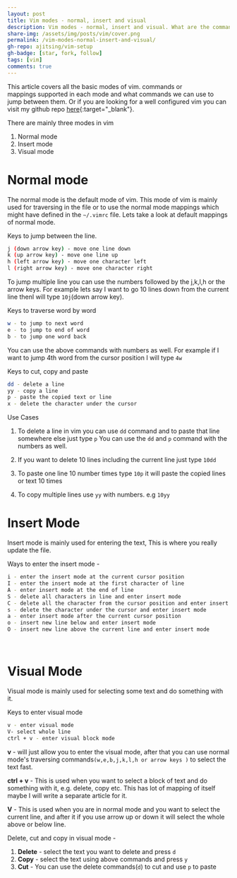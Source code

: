 ```yaml
---
layout: post
title: Vim modes - normal, insert and visual
description: Vim modes - normal, insert and visual. What are the commands or mappings supported in each mode. What commands can be used to jump between the modes.
share-img: /assets/img/posts/vim/cover.png
permalink: /vim-modes-normal-insert-and-visual/
gh-repo: ajitsing/vim-setup
gh-badge: [star, fork, follow]
tags: [vim]
comments: true
---
```


This article covers all the basic modes of vim. commands or mappings supported in each mode and what commands we can use to jump between them. Or if you are looking for a well configured vim you can visit my github repo [here](https://github.com/ajitsing/vim-setup){:target="_blank"}.

There are mainly three modes in vim

1. Normal mode
2. Insert mode
3. Visual mode

# Normal mode

The normal mode is the default mode of vim. This mode of vim is mainly used for traversing in the file or to use the normal mode mappings which might have defined in the `~/.vimrc` file. Lets take a look at default mappings of normal mode.

Keys to jump between the line.

```bash
j (down arrow key) - move one line down
k (up arrow key) - move one line up
h (left arrow key) - move one character left
l (right arrow key) - move one character right
```

To jump multiple line you can use the numbers followed by the j,k,l,h or the arrow keys. For example lets say I want to go 10 lines down from the current line thenI will type `10j`(down arrow key).

Keys to traverse word by word

```bash
w - to jump to next word
e - to jump to end of word
b - to jump one word back
```

You can use the above commands with numbers as well. For example if I want to jump 4th word from the cursor position I will type `4w`

Keys to cut, copy and paste

```bash
dd - delete a line
yy - copy a line
p - paste the copied text or line
x - delete the character under the cursor
```

Use Cases

1. To delete a line in vim you can use `dd` command and to paste that line somewhere else just type `p` You can use the `dd` and `p` command with the numbers as well.

2. If you want to delete 10 lines including the current line just type `10dd`

3. To paste one line 10 number times type `10p` it will paste the copied lines or text 10 times

4. To copy multiple lines use `yy` with numbers. e.g `10yy`


# Insert Mode

Insert mode is mainly used for entering the text, This is where you really update the file.

Ways to enter the insert mode -

```bash
i - enter the insert mode at the current cursor position
I - enter the insert mode at the first character of line
A - enter insert mode at the end of line
S - delete all characters in line and enter insert mode
C - delete all the character from the cursor position and enter insert mode
s - delete the character under the cursor and enter insert mode
a - enter insert mode after the current cursor position
o - insert new line below and enter insert mode
O - insert new line above the current line and enter insert mode
```
<br>

# Visual Mode

Visual mode is mainly used for selecting some text and do something with it.

Keys to enter visual mode

```bash
v - enter visual mode
V- select whole line
ctrl + v - enter visual block mode
```

**v** - will just allow you to enter the visual mode, after that you can use normal mode's traversing commands`(w,e,b,j,k,l,h or arrow keys )` to select the text fast.

**ctrl + v** - This is used when you want to select a block of text and do something with it, e.g. delete, copy etc. This has lot of mapping of itself maybe I will write a separate article for it.

**V** - This is used when you are in normal mode and you want to select the current line, and after it if you use arrow up or down it will select the whole above or below line.

Delete, cut and copy in visual mode -

1. **Delete** - select the text you want to delete and press `d`
2. **Copy** - select the text using above commands and press `y`
3. **Cut** - You can use the delete commands(`d`) to cut and use `p` to paste
